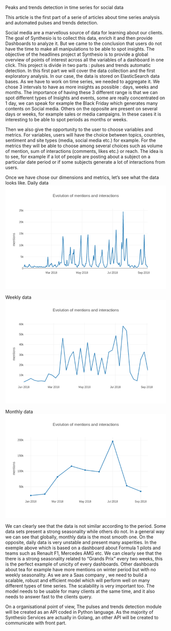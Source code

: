 Peaks and trends detection in time series for social data 

This article is the first part of a serie of articles about time series analysis and automated pulses and trends detection.

Social media are a marvellous source of data for learning about 	our clients. The goal of Synthesio is to collect this data, enrich it and then provide Dashboards to analyze it. But we came to the conclusion that users do not have the time to make all manipulations to be able to spot insights. 
The objective of the headlines project at Synthesio is to provide a global overview of points of interest across all the variables of a dashboard in one click. 
This project is divide in two parts : pulses and trends automatic detection. 
In this first part we will cover the data collection and the first exploratory analysis. 
In our case, the data is stored on ElasticSearch data bases. As we have to work on time series, we needed  to aggregate it. We chose 3 intervals to have as more insights as possible : days, weeks and months.
The importance of having these 3 different range is that we can spot different types of Insights and events, some are really concentrated on 1 day, we can speak for example the Black Friday which generates many contents on Social media. Others on the opposite are present on several days or weeks, for example sales or media campaigns. In these cases it is interesting to be able to spot periods as months or weeks. 

Then we also give the opportunity to the user to choose variables and metrics. For variables, users will have the choice between topics, countries, sentiment and site types (media, social media etc.) for example. 
For the metrics they will be able to choose among several choices such as volume of mention, sum of interactions (comments, likes etc.) or reach. The idea is to see, for example if a lot of people are posting about a subject on a particular date period or if some subjects generate a lot of interactions from users. 

Once we have chose our dimensions and metrics, let’s see what the data looks like. 
Daily data
![](images/daily.png)

Weekly data
![](images/weekly.png)

Monthly data
![](images/monthly.png)

We can clearly see that the data is not similar according to the period. Some data sets present a strong seasonality while others do not. In a general way we can see that globally, monthly data is the most smooth one. On the opposite, daily data is very unstable and present many asperities. 
In the exemple above which is based on a dashboard about Formula 1 pilots and teams such as Renault F1, Mercedes AMG etc. 
We can clearly see that the there is a strong seasonality related to “Grands Prix” every two weeks, this is the perfect example of unicity of every dashboards. Other dashboards about tea for example have more mentions on winter period but with no weekly seasonality. 
As we are a Saas company , we need to build a scalable, robust and efficient model which will perform well on many different types of time series. The scalability is very important too. The model needs to be usable for many clients at the same time, and it also needs to answer fast to the clients query.

On a organisational point of view, The pulses and trends detection module will be created as an API coded in Python language. As the majority of Synthesio Services are actually in Golang, an other API will be created to communicate with front part. 

 

